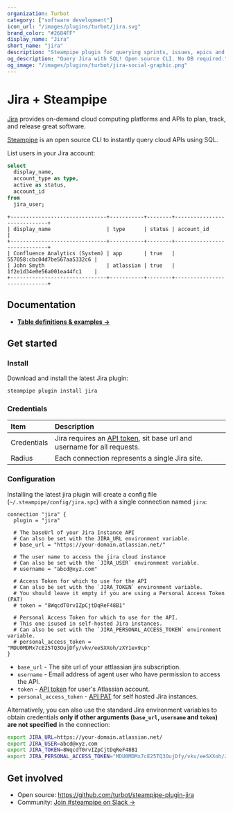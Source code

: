 ```yaml
---
organization: Turbot
category: ["software development"]
icon_url: "/images/plugins/turbot/jira.svg"
brand_color: "#2684FF"
display_name: "Jira"
short_name: "jira"
description: "Steampipe plugin for querying sprints, issues, epics and more from Jira."
og_description: "Query Jira with SQL! Open source CLI. No DB required."
og_image: "/images/plugins/turbot/jira-social-graphic.png"
---
```


# Jira + Steampipe

[Jira](https://www.atlassian.com/software/jira) provides on-demand cloud computing platforms and APIs to plan,
track, and release great software.

[Steampipe](https://steampipe.io) is an open source CLI to instantly query cloud APIs using SQL.

List users in your Jira account:

```sql
select
  display_name,
  account_type as type,
  active as status,
  account_id
from
  jira_user;
```

```
+-------------------------------+-----------+--------+-----------------------------+
| display_name                  | type      | status | account_id                  |
+-------------------------------+-----------+--------+-----------------------------+
| Confluence Analytics (System) | app       | true   | 557058:cbc04d7be567aa5332c6 |
| John Smyth                    | atlassian | true   | 1f2e1d34e0e56a001ea44fc1    |
+-------------------------------+-----------+--------+-----------------------------+
```

## Documentation

- **[Table definitions & examples →](/plugins/turbot/jira/tables)**

## Get started

### Install

Download and install the latest Jira plugin:

```bash
steampipe plugin install jira
```

### Credentials

| Item        | Description                                                                                                                            |
| :---------- | :------------------------------------------------------------------------------------------------------------------------------------- |
| Credentials | Jira requires an [API token](https://id.atlassian.com/manage-profile/security/api-tokens), sit base url and username for all requests. |
| Radius      | Each connection represents a single Jira site.                                                                                         |

<!-- | Permissions | Grant the `ReadOnlyAccess` policy to your user or role.                                                                                | -->

### Configuration

Installing the latest jira plugin will create a config file (`~/.steampipe/config/jira.spc`) with a single connection named `jira`:

```hcl
connection "jira" {
  plugin = "jira"

  # The baseUrl of your Jira Instance API
  # Can also be set with the JIRA_URL environment variable.
  # base_url = "https://your-domain.atlassian.net/"

  # The user name to access the jira cloud instance
  # Can also be set with the `JIRA_USER` environment variable.
  # username = "abcd@xyz.com"

  # Access Token for which to use for the API
  # Can also be set with the `JIRA_TOKEN` environment variable.
  # You should leave it empty if you are using a Personal Access Token (PAT)
  # token = "8WqcdT0rvIZpCjtDqReF48B1"

  # Personal Access Token for which to use for the API.
  # This one isused in self-hosted Jira instances.
  # Can also be set with the `JIRA_PERSONAL_ACCESS_TOKEN` environment variable.
  # personal_access_token = "MDU0MDMx7cE25TQ3OujDfy/vkv/eeSXXoh/zXY1ex9cp"
}
```

- `base_url` - The site url of your attlassian jira subscription.
- `username` - Email address of agent user who have permission to access the API.
- `token` - [API token](https://id.atlassian.com/manage-profile/security/api-tokens) for user's Atlassian account.
- `personal_access_token` - [API PAT](https://confluence.atlassian.com/enterprise/using-personal-access-tokens-1026032365.html) for self hosted Jira instances.

Alternatively, you can also use the standard Jira environment variables to obtain credentials **only if other arguments (`base_url`, `username` and `token`) are not specified** in the connection:

```sh
export JIRA_URL=https://your-domain.atlassian.net/
export JIRA_USER=abcd@xyz.com
export JIRA_TOKEN=8WqcdT0rvIZpCjtDqReF48B1
export JIRA_PERSONAL_ACCESS_TOKEN="MDU0MDMx7cE25TQ3OujDfy/vkv/eeSXXoh/zXY1ex9cp"
```

## Get involved

- Open source: https://github.com/turbot/steampipe-plugin-jira
- Community: [Join #steampipe on Slack →](https://turbot.com/community/join)
